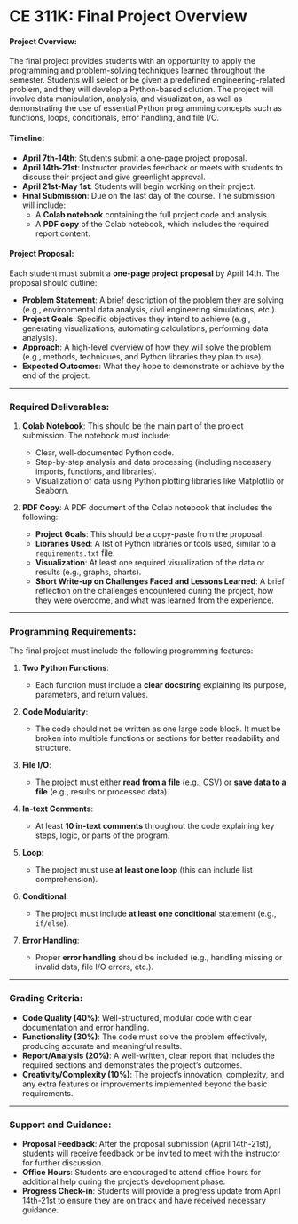 # CE 311K: Final Project Overview

#### **Project Overview**:
The final project provides students with an opportunity to apply the programming and problem-solving techniques learned throughout the semester. Students will select or be given a predefined engineering-related problem, and they will develop a Python-based solution. The project will involve data manipulation, analysis, and visualization, as well as demonstrating the use of essential Python programming concepts such as functions, loops, conditionals, error handling, and file I/O.

#### **Timeline**:
- **April 7th-14th**: Students submit a one-page project proposal.
- **April 14th-21st**: Instructor provides feedback or meets with students to discuss their project and give greenlight approval.
- **April 21st-May 1st**: Students will begin working on their project.
- **Final Submission**: Due on the last day of the course. The submission will include:
  - A **Colab notebook** containing the full project code and analysis.
  - A **PDF copy** of the Colab notebook, which includes the required report content.

#### **Project Proposal**:
Each student must submit a **one-page project proposal** by April 14th. The proposal should outline:
- **Problem Statement**: A brief description of the problem they are solving (e.g., environmental data analysis, civil engineering simulations, etc.).
- **Project Goals**: Specific objectives they intend to achieve (e.g., generating visualizations, automating calculations, performing data analysis).
- **Approach**: A high-level overview of how they will solve the problem (e.g., methods, techniques, and Python libraries they plan to use).
- **Expected Outcomes**: What they hope to demonstrate or achieve by the end of the project.

---

### **Required Deliverables**:
1. **Colab Notebook**: This should be the main part of the project submission. The notebook must include:
   - Clear, well-documented Python code.
   - Step-by-step analysis and data processing (including necessary imports, functions, and libraries).
   - Visualization of data using Python plotting libraries like Matplotlib or Seaborn.
   
2. **PDF Copy**: A PDF document of the Colab notebook that includes the following:
   - **Project Goals**: This should be a copy-paste from the proposal.
   - **Libraries Used**: A list of Python libraries or tools used, similar to a `requirements.txt` file.
   - **Visualization**: At least one required visualization of the data or results (e.g., graphs, charts).
   - **Short Write-up on Challenges Faced and Lessons Learned**: A brief reflection on the challenges encountered during the project, how they were overcome, and what was learned from the experience.

---

### **Programming Requirements**:
The final project must include the following programming features:

1. **Two Python Functions**:
   - Each function must include a **clear docstring** explaining its purpose, parameters, and return values.
   
2. **Code Modularity**:
   - The code should not be written as one large code block. It must be broken into multiple functions or sections for better readability and structure.
   
3. **File I/O**:
   - The project must either **read from a file** (e.g., CSV) or **save data to a file** (e.g., results or processed data).

4. **In-text Comments**:
   - At least **10 in-text comments** throughout the code explaining key steps, logic, or parts of the program.

5. **Loop**:
   - The project must use **at least one loop** (this can include list comprehension).

6. **Conditional**:
   - The project must include **at least one conditional** statement (e.g., `if/else`).

7. **Error Handling**:
   - Proper **error handling** should be included (e.g., handling missing or invalid data, file I/O errors, etc.).

---

### **Grading Criteria**:
- **Code Quality (40%)**: Well-structured, modular code with clear documentation and error handling.
- **Functionality (30%)**: The code must solve the problem effectively, producing accurate and meaningful results.
- **Report/Analysis (20%)**: A well-written, clear report that includes the required sections and demonstrates the project’s outcomes.
- **Creativity/Complexity (10%)**: The project’s innovation, complexity, and any extra features or improvements implemented beyond the basic requirements.

---

### **Support and Guidance**:
- **Proposal Feedback**: After the proposal submission (April 14th-21st), students will receive feedback or be invited to meet with the instructor for further discussion.
- **Office Hours**: Students are encouraged to attend office hours for additional help during the project’s development phase.
- **Progress Check-in**: Students will provide a progress update from April 14th-21st to ensure they are on track and have received necessary guidance.

